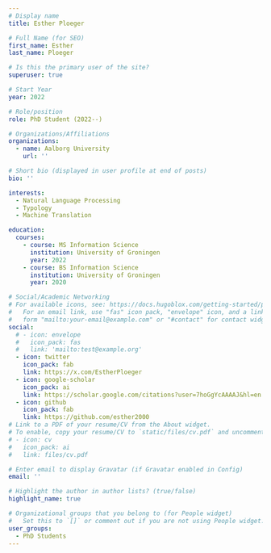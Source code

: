 ```yaml
---
# Display name
title: Esther Ploeger

# Full Name (for SEO)
first_name: Esther
last_name: Ploeger

# Is this the primary user of the site?
superuser: true

# Start Year
year: 2022

# Role/position
role: PhD Student (2022--)

# Organizations/Affiliations
organizations:
  - name: Aalborg University
    url: ''

# Short bio (displayed in user profile at end of posts)
bio: ''

interests:
  - Natural Language Processing
  - Typology
  - Machine Translation

education:
  courses:
    - course: MS Information Science
      institution: University of Groningen
      year: 2022
    - course: BS Information Science
      institution: University of Groningen
      year: 2020

# Social/Academic Networking
# For available icons, see: https://docs.hugoblox.com/getting-started/page-builder/#icons
#   For an email link, use "fas" icon pack, "envelope" icon, and a link in the
#   form "mailto:your-email@example.com" or "#contact" for contact widget.
social:
  # - icon: envelope
  #   icon_pack: fas
  #   link: 'mailto:test@example.org'
  - icon: twitter
    icon_pack: fab
    link: https://x.com/EstherPloeger
  - icon: google-scholar
    icon_pack: ai
    link: https://scholar.google.com/citations?user=7hoGgYcAAAAJ&hl=en
  - icon: github
    icon_pack: fab
    link: https://github.com/esther2000
# Link to a PDF of your resume/CV from the About widget.
# To enable, copy your resume/CV to `static/files/cv.pdf` and uncomment the lines below.
# - icon: cv
#   icon_pack: ai
#   link: files/cv.pdf

# Enter email to display Gravatar (if Gravatar enabled in Config)
email: ''

# Highlight the author in author lists? (true/false)
highlight_name: true

# Organizational groups that you belong to (for People widget)
#   Set this to `[]` or comment out if you are not using People widget.
user_groups:
  - PhD Students
---
```


